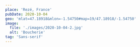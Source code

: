 ```yaml
---
place: 'Rezé, France'
pubDate: 2020-10-04
geo: 'mlat=47.18918&mlon=-1.54750#map=19/47.18918/-1.54750'
image:
  file: './images/2020-10-04-2.jpg'
  alt: 'Boucherie'
tag: 'Sans-serif'
---
```

